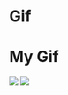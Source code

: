 # Gif
# My Gif
![](https://github.com/EzekielChukwujindu/Gif/blob/main/Google-deepmind-Gif7.gif)
![](https://github.com/EzekielChukwujindu/Gif/blob/main/Google-deepmind-Gif8.gif)

